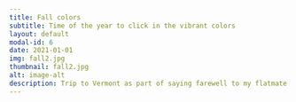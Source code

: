 ```yaml
---
title: Fall colors
subtitle: Time of the year to click in the vibrant colors
layout: default
modal-id: 6
date: 2021-01-01
img: fall2.jpg
thumbnail: fall2.jpg
alt: image-alt
description: Trip to Vermont as part of saying farewell to my flatmate.
---
```

